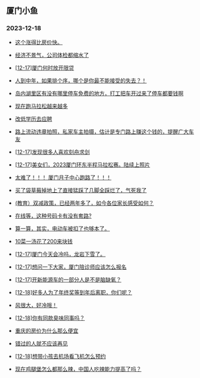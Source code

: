 ## 厦门小鱼 
### 2023-12-18

+ [这个涨得比房价快。](http://bbs.xmfish.com/read-htm-tid-18122065.html)

+ [经济不景气，公司体检都缩水了](http://bbs.xmfish.com/read-htm-tid-18122031.html)

+ [[12-17]厦门何时放开限贷](http://bbs.xmfish.com/read-htm-tid-18122034.html)

+ [人到中年，如果排个序，哪个是你最不能接受的失去？！](http://bbs.xmfish.com/read-htm-tid-18122023.html)

+ [岛内湖里区有没有哪里停车免费的地方，打工把车开过来了停车都要钱啊](http://bbs.xmfish.com/read-htm-tid-18122109.html)

+ [现在跑马拉松越来越多](http://bbs.xmfish.com/read-htm-tid-18122022.html)

+ [改低学历去应聘](http://bbs.xmfish.com/read-htm-tid-18122165.html)

+ [路上流动违章拍照，私家车主拍摄，估计是专门路上赚这个钱的，提醒广大车友](http://bbs.xmfish.com/read-htm-tid-18122162.html)

+ [[12-17]发现很多人喜欢刻舟求剑](http://bbs.xmfish.com/read-htm-tid-18122279.html)

+ [[12-17]美女们，2023厦门环东半程马拉松赛。陆续上照片](http://bbs.xmfish.com/read-htm-tid-18122244.html)

+ [太难了！！！
厦门月子中心跑路了！！！](http://bbs.xmfish.com/read-htm-tid-18122255.html)

+ [买了袋草莓掉地上了直接猛踩了几脚全踩烂了，气死我了](http://bbs.xmfish.com/read-htm-tid-18122264.html)

+ [(教育）双减政策，已经两年多了，如今各位家长感受如何？](http://bbs.xmfish.com/read-htm-tid-18122260.html)

+ [在线等，这种号码卡有没有套路?](http://bbs.xmfish.com/read-htm-tid-18122287.html)

+ [算一算，其实，电动车被扣了也够本了。](http://bbs.xmfish.com/read-htm-tid-18122293.html)

+ [10菜一汤花了200来块钱](http://bbs.xmfish.com/read-htm-tid-18122340.html)

+ [[12-17]厦门今天会冷吗，龙岩下雪了。](http://bbs.xmfish.com/read-htm-tid-18122316.html)

+ [[12-17]想问一下大家，厦门陪诊师应该怎么报名](http://bbs.xmfish.com/read-htm-tid-18122218.html)

+ [[12-17]开新能源车的一部分人是不是脑缺氧？](http://bbs.xmfish.com/read-htm-tid-18122339.html)

+ [[12-18]好多人为了年终奖等到年后离职，你们呢？](http://bbs.xmfish.com/read-htm-tid-18122465.html)

+ [风很大，好冷哦！](http://bbs.xmfish.com/read-htm-tid-18122349.html)

+ [[12-18]你有同款臭味同事吗？](http://bbs.xmfish.com/read-htm-tid-18122416.html)

+ [重庆的房价为什么那么便宜](http://bbs.xmfish.com/read-htm-tid-18122556.html)

+ [错过的人就不应该再见](http://bbs.xmfish.com/read-htm-tid-18122491.html)

+ [[12-18]想带小孩去机场看飞机怎么预约](http://bbs.xmfish.com/read-htm-tid-18122501.html)

+ [现在鸡腿堡怎么都那么辣，中国人吃辣能力提高了吗？](http://bbs.xmfish.com/read-htm-tid-18122496.html)

